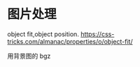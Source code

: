 # 图片处理
object fit,object position. https://css-tricks.com/almanac/properties/o/object-fit/

用背景图的 bgz
